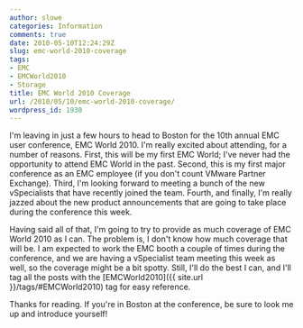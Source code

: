 ```yaml
---
author: slowe
categories: Information
comments: true
date: 2010-05-10T12:24:29Z
slug: emc-world-2010-coverage
tags:
- EMC
- EMCWorld2010
- Storage
title: EMC World 2010 Coverage
url: /2010/05/10/emc-world-2010-coverage/
wordpress_id: 1930
---
```


I'm leaving in just a few hours to head to Boston for the 10th annual EMC user conference, EMC World 2010. I'm really excited about attending, for a number of reasons. First, this will be my first EMC World; I've never had the opportunity to attend EMC World in the past. Second, this is my first major conference as an EMC employee (if you don't count VMware Partner Exchange). Third, I'm looking forward to meeting a bunch of the new vSpecialists that have recently joined the team. Fourth, and finally, I'm really jazzed about the new product announcements that are going to take place during the conference this week.

Having said all of that, I'm going to try to provide as much coverage of EMC World 2010 as I can. The problem is, I don't know how much coverage that will be. I am expected to work the EMC booth a couple of times during the conference, and we are having a vSpecialist team meeting this week as well, so the coverage might be a bit spotty. Still, I'll do the best I can, and I'll tag all the posts with the [EMCWorld2010]({{ site.url }}/tags/#EMCWorld2010) tag for easy reference.

Thanks for reading. If you're in Boston at the conference, be sure to look me up and introduce yourself!
